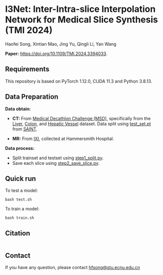 # I3Net: Inter-Intra-slice Interpolation Network for Medical Slice Synthesis (TMI 2024)
Haofei Song, Xintian Mao, Jing Yu, Qingli Li, Yan Wang

**Paper:** <https://doi.org/10.1109/TMI.2024.3394033>.



## Requirements
This repository is based on PyTorch 1.12.0, CUDA 11.3 and Python 3.8.13. 

## Data Preparation
**Data obtain:** 
- **CT:** From [Medical Decathlon Challenge (MSD)](http://medicaldecathlon.com/), specifically from the [Liver](https://drive.google.com/file/d/1jyVGUGyxKBXV6_9ivuZapQS8eUJXCIpu/view), [Colon](https://drive.google.com/file/d/1m7tMpE9qEcQGQjL_BdMD-Mvgmc44hG1Y/view), and [Hepatic Vessel](https://drive.google.com/file/d/1qVrpV7vmhIsUxFiH189LmAn0ALbAPrgS/view) dataset. Data split using [test_set.pt](data_prepare/test_set.pt) from [SAINT](https://github.com/cpeng93/SAINT).

- **MR:** From [IXI](https://brain-development.org/ixi-dataset/), collected at Hammersmith Hospital.

**Data process:** 
- Split trainset and testset using [step1_split.py](data_prepare/step1_split.py).
- Save each slice using [step2_save_slice.py](data_prepare/step2_save_slice.py).

## Quick run

To test a model: 
```
bash test.sh
```

To train a model: 
```
bash train.sh
```
## Citation
```
```


## Contact
If you have any question, please contact <hfsong@stu.ecnu.edu.cn>
